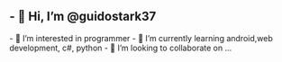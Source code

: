 <h2>- 👋 Hi, I’m @guidostark37</h2>
<p>- 👀 I’m interested in programmer
- 🌱 I’m currently learning android,web development, c#, python
- 💞️ I’m looking to collaborate on ...</p>


<!---
guidostark37/guidostark37 is a ✨ special ✨ repository because its `README.md` (this file) appears on your GitHub profile.
You can click the Preview link to take a look at your changes.
--->
